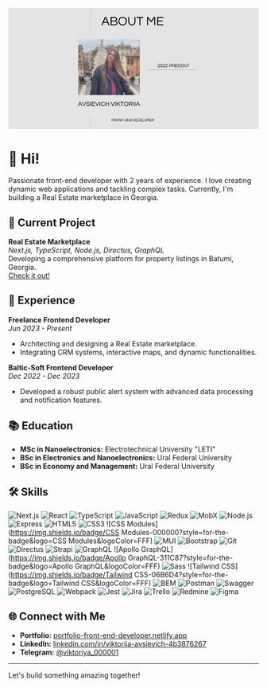 ![Profile Image](./portfolio.png)

# 👋 Hi!

Passionate front-end developer with 2 years of experience. I love creating dynamic web applications and tackling complex tasks. Currently, I'm building a Real Estate marketplace in Georgia.

## 🚀 Current Project

**Real Estate Marketplace**  
_Next.js, TypeScript, Node.js, Directus, GraphQL_  
Developing a comprehensive platform for property listings in Batumi, Georgia.  
[Check it out!](https://batumi.estate)

## 💼 Experience

**Freelance Frontend Developer**  
_Jun 2023 - Present_

- Architecting and designing a Real Estate marketplace.
- Integrating CRM systems, interactive maps, and dynamic functionalities.

**Baltic-Soft Frontend Developer**  
_Dec 2022 - Dec 2023_

- Developed a robust public alert system with advanced data processing and notification features.

## 📚 Education

- **MSc in Nanoelectronics:** Electrotechnical University "LETI"
- **BSc in Electronics and Nanoelectronics:** Ural Federal University
- **BSc in Economy and Management:** Ural Federal University

## 🛠️ Skills

![Next.js](https://img.shields.io/badge/Next.js-000000?style=for-the-badge&logo=Next.js&logoColor=FFF)
![React](https://img.shields.io/badge/React-61DAFB?style=for-the-badge&logo=React&logoColor=FFF)
![TypeScript](https://img.shields.io/badge/TypeScript-3178C6?style=for-the-badge&logo=TypeScript&logoColor=FFF)
![JavaScript](https://img.shields.io/badge/JavaScript-F7DF1E?style=for-the-badge&logo=JavaScript&logoColor=FFF)
![Redux](https://img.shields.io/badge/Redux-764ABC?style=for-the-badge&logo=Redux&logoColor=FFF)
![MobX](https://img.shields.io/badge/MobX-FF9955?style=for-the-badge&logo=MobX&logoColor=FFF)
![Node.js](https://img.shields.io/badge/Node.js-339933?style=for-the-badge&logo=Node.js&logoColor=FFF)
![Express](https://img.shields.io/badge/Express-000000?style=for-the-badge&logo=Express&logoColor=FFF)
![HTML5](https://img.shields.io/badge/HTML5-E34F26?style=for-the-badge&logo=HTML5&logoColor=FFF)
![CSS3](https://img.shields.io/badge/CSS3-1572B6?style=for-the-badge&logo=CSS3&logoColor=FFF)
![CSS Modules](https://img.shields.io/badge/CSS Modules-000000?style=for-the-badge&logo=CSS Modules&logoColor=FFF)
![MUI](https://img.shields.io/badge/MUI-007FFF?style=for-the-badge&logo=MUI&logoColor=FFF)
![Bootstrap](https://img.shields.io/badge/Bootstrap-7952B3?style=for-the-badge&logo=Bootstrap&logoColor=FFF)
![Git](https://img.shields.io/badge/Git-F05032?style=for-the-badge&logo=Git&logoColor=FFF)
![Directus](https://img.shields.io/badge/Directus-263238?style=for-the-badge&logo=Directus&logoColor=FFF)
![Strapi](https://img.shields.io/badge/Strapi-4945FF?style=for-the-badge&logo=Strapi&logoColor=FFF)
![GraphQL](https://img.shields.io/badge/GraphQL-E10098?style=for-the-badge&logo=GraphQL&logoColor=FFF)
![Apollo GraphQL](https://img.shields.io/badge/Apollo GraphQL-311C87?style=for-the-badge&logo=Apollo GraphQL&logoColor=FFF)
![Sass](https://img.shields.io/badge/Sass-CC6699?style=for-the-badge&logo=Sass&logoColor=FFF)
![Tailwind CSS](https://img.shields.io/badge/Tailwind CSS-06B6D4?style=for-the-badge&logo=Tailwind CSS&logoColor=FFF)
![BEM](https://img.shields.io/badge/BEM-000000?style=for-the-badge&logo=BEM&logoColor=FFF)
![Postman](https://img.shields.io/badge/Postman-FF6C37?style=for-the-badge&logo=Postman&logoColor=FFF)
![Swagger](https://img.shields.io/badge/Swagger-85EA2D?style=for-the-badge&logo=Swagger&logoColor=FFF)
![PostgreSQL](https://img.shields.io/badge/PostgreSQL-4169E1?style=for-the-badge&logo=PostgreSQL&logoColor=FFF)
![Webpack](https://img.shields.io/badge/Webpack-8DD6F9?style=for-the-badge&logo=Webpack&logoColor=FFF)
![Jest](https://img.shields.io/badge/Jest-C21325?style=for-the-badge&logo=Jest&logoColor=FFF)
![Jira](https://img.shields.io/badge/Jira-0052CC?style=for-the-badge&logo=Jira&logoColor=FFF)
![Trello](https://img.shields.io/badge/Trello-0052CC?style=for-the-badge&logo=Trello&logoColor=FFF)
![Redmine](https://img.shields.io/badge/Redmine-B32024?style=for-the-badge&logo=Redmine&logoColor=FFF)
![Figma](https://img.shields.io/badge/Figma-F24E1E?style=for-the-badge&logo=Figma&logoColor=FFF)

## 🌐 Connect with Me

- **Portfolio:** [portfolio-front-end-developer.netlify.app](https://portfolio-front-end-developer.netlify.app/)
- **LinkedIn:** [linkedin.com/in/viktoriia-avsievich-4b3876267](https://linkedin.com/in/viktoriia-avsievich-4b3876267)
- **Telegram:** [@viktoriya_000001](https://t.me/viktoriya_000001)

---

Let's build something amazing together!
